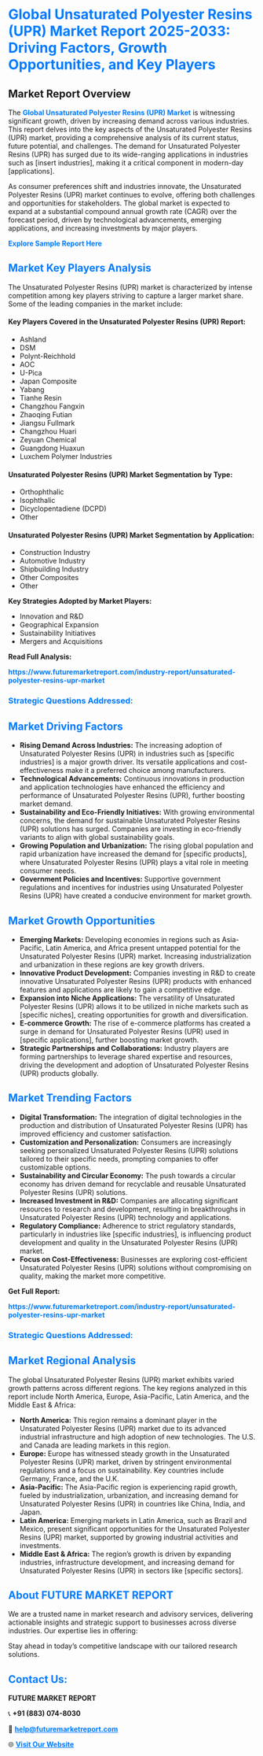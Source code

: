 <h1 style="color: #007BFF;">Global Unsaturated Polyester Resins (UPR) Market Report 2025-2033: Driving Factors, Growth Opportunities, and Key Players</h1>

<section id="overview">
<h2>Market Report Overview</h2>
<p>The <a href="https://www.futuremarketreport.com/industry-report/unsaturated-polyester-resins-upr-market" style="color: #007BFF; text-decoration: none;"><strong>Global Unsaturated Polyester Resins (UPR) Market</strong></a> is witnessing significant growth, driven by increasing demand across various industries. This report delves into the key aspects of the Unsaturated Polyester Resins (UPR) market, providing a comprehensive analysis of its current status, future potential, and challenges. The demand for Unsaturated Polyester Resins (UPR) has surged due to its wide-ranging applications in industries such as [insert industries], making it a critical component in modern-day [applications].</p>
<p>As consumer preferences shift and industries innovate, the Unsaturated Polyester Resins (UPR) market continues to evolve, offering both challenges and opportunities for stakeholders. The global market is expected to expand at a substantial compound annual growth rate (CAGR) over the forecast period, driven by technological advancements, emerging applications, and increasing investments by major players.</p>
</section>

<section id="overview">
<p><a href="https://www.futuremarketreport.com/request-sample/reportId=105246" style="color: #007BFF; text-decoration: none;"><strong>Explore Sample Report Here</strong></a></p>
</section>

<section id="key-players">
<h2 style="color: #007BFF;">Market Key Players Analysis</h2>
<p>The Unsaturated Polyester Resins (UPR) market is characterized by intense competition among key players striving to capture a larger market share. Some of the leading companies in the market include:</p>
<h4>Key Players Covered in the Unsaturated Polyester Resins (UPR) Report:</h4>
<ul><li>Ashland</li><li>DSM</li><li>Polynt-Reichhold</li><li>AOC</li><li>U-Pica</li><li>Japan Composite</li><li>Yabang</li><li>Tianhe Resin</li><li>Changzhou Fangxin</li><li>Zhaoqing Futian</li><li>Jiangsu Fullmark</li><li>Changzhou Huari</li><li>Zeyuan Chemical</li><li>Guangdong Huaxun</li><li>Luxchem Polymer Industries</li></ul>
<h4>Unsaturated Polyester Resins (UPR) Market Segmentation by Type:</h4>
<ul><li>Orthophthalic</li><li>Isophthalic</li><li>Dicyclopentadiene (DCPD)</li><li>Other</li></ul>

<h4>Unsaturated Polyester Resins (UPR) Market Segmentation by Application:</h4>
<ul><li>Construction Industry</li><li>Automotive Industry</li><li>Shipbuilding Industry</li><li>Other Composites</li><li>Other</li></ul>
<p><strong>Key Strategies Adopted by Market Players:</strong></p>
<ul>
<li>Innovation and R&D</li>
<li>Geographical Expansion</li>
<li>Sustainability Initiatives</li>
<li>Mergers and Acquisitions</li>
</ul>
</section>

<section>
<p><strong>Read Full Analysis: </strong></p><a href="https://www.futuremarketreport.com/industry-report/unsaturated-polyester-resins-upr-market" style="color: #007BFF; text-decoration: none;"><strong>https://www.futuremarketreport.com/industry-report/unsaturated-polyester-resins-upr-market</strong></a>
<h3 style="color: #007BFF;">Strategic Questions Addressed:</h3>
</section>

<section id="driving-factors">
<h2 style="color: #007BFF;">Market Driving Factors</h2>
<ul>
<li><strong>Rising Demand Across Industries:</strong> The increasing adoption of Unsaturated Polyester Resins (UPR) in industries such as [specific industries] is a major growth driver. Its versatile applications and cost-effectiveness make it a preferred choice among manufacturers.</li>
<li><strong>Technological Advancements:</strong> Continuous innovations in production and application technologies have enhanced the efficiency and performance of Unsaturated Polyester Resins (UPR), further boosting market demand.</li>
<li><strong>Sustainability and Eco-Friendly Initiatives:</strong> With growing environmental concerns, the demand for sustainable Unsaturated Polyester Resins (UPR) solutions has surged. Companies are investing in eco-friendly variants to align with global sustainability goals.</li>
<li><strong>Growing Population and Urbanization:</strong> The rising global population and rapid urbanization have increased the demand for [specific products], where Unsaturated Polyester Resins (UPR) plays a vital role in meeting consumer needs.</li>
<li><strong>Government Policies and Incentives:</strong> Supportive government regulations and incentives for industries using Unsaturated Polyester Resins (UPR) have created a conducive environment for market growth.</li>
</ul>
</section>

<section id="growth-opportunities">
<h2 style="color: #007BFF;">Market Growth Opportunities</h2>
<ul>
<li><strong>Emerging Markets:</strong> Developing economies in regions such as Asia-Pacific, Latin America, and Africa present untapped potential for the Unsaturated Polyester Resins (UPR) market. Increasing industrialization and urbanization in these regions are key growth drivers.</li>
<li><strong>Innovative Product Development:</strong> Companies investing in R&D to create innovative Unsaturated Polyester Resins (UPR) products with enhanced features and applications are likely to gain a competitive edge.</li>
<li><strong>Expansion into Niche Applications:</strong> The versatility of Unsaturated Polyester Resins (UPR) allows it to be utilized in niche markets such as [specific niches], creating opportunities for growth and diversification.</li>
<li><strong>E-commerce Growth:</strong> The rise of e-commerce platforms has created a surge in demand for Unsaturated Polyester Resins (UPR) used in [specific applications], further boosting market growth.</li>
<li><strong>Strategic Partnerships and Collaborations:</strong> Industry players are forming partnerships to leverage shared expertise and resources, driving the development and adoption of Unsaturated Polyester Resins (UPR) products globally.</li>
</ul>
</section>

<section id="trending-factors">
<h2 style="color: #007BFF;">Market Trending Factors</h2>
<ul>
<li><strong>Digital Transformation:</strong> The integration of digital technologies in the production and distribution of Unsaturated Polyester Resins (UPR) has improved efficiency and customer satisfaction.</li>
<li><strong>Customization and Personalization:</strong> Consumers are increasingly seeking personalized Unsaturated Polyester Resins (UPR) solutions tailored to their specific needs, prompting companies to offer customizable options.</li>
<li><strong>Sustainability and Circular Economy:</strong> The push towards a circular economy has driven demand for recyclable and reusable Unsaturated Polyester Resins (UPR) solutions.</li>
<li><strong>Increased Investment in R&D:</strong> Companies are allocating significant resources to research and development, resulting in breakthroughs in Unsaturated Polyester Resins (UPR) technology and applications.</li>
<li><strong>Regulatory Compliance:</strong> Adherence to strict regulatory standards, particularly in industries like [specific industries], is influencing product development and quality in the Unsaturated Polyester Resins (UPR) market.</li>
<li><strong>Focus on Cost-Effectiveness:</strong> Businesses are exploring cost-efficient Unsaturated Polyester Resins (UPR) solutions without compromising on quality, making the market more competitive.</li>
</ul>
</section>

<section>
<p><strong>Get Full Report: </strong></p><a href="https://www.futuremarketreport.com/industry-report/unsaturated-polyester-resins-upr-market" style="color: #007BFF; text-decoration: none;"><strong>https://www.futuremarketreport.com/industry-report/unsaturated-polyester-resins-upr-market</strong></a>
<h3 style="color: #007BFF;">Strategic Questions Addressed:</h3>
</section>


<section id="regional-analysis">
<h2 style="color: #007BFF;">Market Regional Analysis</h2>
<p>The global Unsaturated Polyester Resins (UPR) market exhibits varied growth patterns across different regions. The key regions analyzed in this report include North America, Europe, Asia-Pacific, Latin America, and the Middle East & Africa:</p>
<ul>
<li><strong>North America:</strong> This region remains a dominant player in the Unsaturated Polyester Resins (UPR) market due to its advanced industrial infrastructure and high adoption of new technologies. The U.S. and Canada are leading markets in this region.</li>
<li><strong>Europe:</strong> Europe has witnessed steady growth in the Unsaturated Polyester Resins (UPR) market, driven by stringent environmental regulations and a focus on sustainability. Key countries include Germany, France, and the U.K.</li>
<li><strong>Asia-Pacific:</strong> The Asia-Pacific region is experiencing rapid growth, fueled by industrialization, urbanization, and increasing demand for Unsaturated Polyester Resins (UPR) in countries like China, India, and Japan.</li>
<li><strong>Latin America:</strong> Emerging markets in Latin America, such as Brazil and Mexico, present significant opportunities for the Unsaturated Polyester Resins (UPR) market, supported by growing industrial activities and investments.</li>
<li><strong>Middle East & Africa:</strong> The region’s growth is driven by expanding industries, infrastructure development, and increasing demand for Unsaturated Polyester Resins (UPR) in sectors like [specific sectors].</li>
</ul>
</section>

<footer>
<h2 style="color: #007BFF;">About FUTURE MARKET REPORT</h2>
<p>We are a trusted name in market research and advisory services, delivering actionable insights and strategic support to businesses across diverse industries. Our expertise lies in offering:</p>

<p>Stay ahead in today’s competitive landscape with our tailored research solutions.</p>

<h2 style="color: #007BFF;">Contact Us:</h2>
<p><strong>FUTURE MARKET REPORT</strong></p>
<p>📞 <strong>+91 (883) 074-8030</strong></p>
<p>📧 <strong><a href="mailto:help@futuremarketreport.com" style="color: #007BFF;">help@futuremarketreport.com</a></strong></p>
<p>🌐 <strong><a href="https://www.futuremarketreport.com/" style="color: #007BFF;">Visit Our Website</a></strong></p>
</footer>